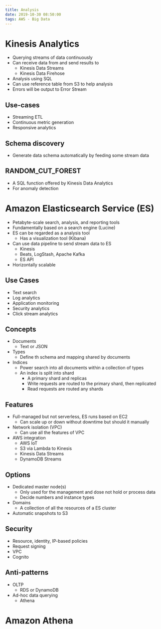 ```yaml
---
title: Analysis
date: 2019-10-30 08:50:00
tags: AWS - Big Data
---
```


# Kinesis Analytics

- Querying streams of data continuously
- Can receive data from and send results to
  - Kinesis Data Streams
  - Kinesis Data Firehose
- Analysis using SQL
- Can use reference table from S3 to help analysis
- Errors will be output to Error Stream

## Use-cases
- Streaming ETL
- Continuous metric generation
- Responsive analytics

## Schema discovery
- Generate data schema automatically by feeding some stream data

## RANDOM_CUT_FOREST
- A SQL function offered by Kinesis Data Analytics
- For anomaly detection

# Amazon Elasticsearch Service (ES)

- Petabyte-scale search, analysis, and reporting tools
- Fundamentally based on a search engine (Lucine)
- ES can be regarded as a analysis tool
  - Has a visualization tool (Kibana)
- Can use data pipeline to send stream data to ES
  - Kinesis
  - Beats, LogStash, Apache Kafka
  - ES API
- Horizontally scalable

## Use Cases
- Text search
- Log analytics
- Application monitoring
- Security analytics
- Click stream analytics

## Concepts
- Documents
  - Text or JSON
- Types
  - Define th schema and mapping shared by documents
- Indices
  - Power search into all documents within a collection of types
  - An index is split into shard
    - A primary shard and replicas
    - Write requests are routed to the primary shard, then replicated
    - Read requests are routed any shards

## Features
- Full-managed but not serverless, ES runs based on EC2
  - Can scale up or down without downtime but should it manually
- Network isolation (VPC)
  - Can use all the features of VPC
- AWS integration
  - AWS IoT
  - S3 via Lambda to Kinesis
  - Kinesis Data Streams
  - DynamoDB Streams

## Options
- Dedicated master node(s)
  - Only used for the management and dose not hold or process data
  - Decide numbers and instance types
- Domains
  - A collection of all the resources of a ES cluster
- Automatic snapshots to S3

## Security
- Resource, identity, IP-based policies
- Request signing
- VPC
- Cognito

## Anti-patterns
- OLTP
  - RDS or DynamoDB
- Ad-hoc data querying
  - Athena

# Amazon Athena

